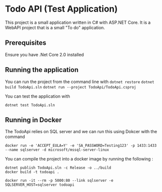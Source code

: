 # Todo API (Test Application)

This project is a small application written in C# with ASP.NET Core. It is a WebAPI project that is a small "To do" application. 

## Prerequisites
Ensure you have .Net Core 2.0 installed

## Running the application
You can run the project from the command line with
`dotnet restore`
`dotnet build TodoApi.sln`
`dotnet run --project TodoApi/TodoApi.csproj`

You can test the application with

`dotnet test TodoApi.sln`

## Running in Docker
The TodoApi relies on SQL server and we can run this using Dokcer with the command

```
docker run -e 'ACCEPT_EULA=Y' -e 'SA_PASSWORD=Testing123' -p 1433:1433 --name sqlserver -d microsoft/mssql-server-linux
```

You can compile the project into a docker image by running the following :

```
dotnet publish TodoApi.sln -c Release -o ../build 
docker build -t todoapi .

docker run -it --rm -p 5000:80 --link sqlserver -e SQLSERVER_HOST=sqlserver todoapi
```
